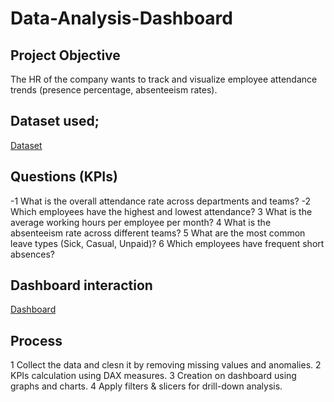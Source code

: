 # Data-Analysis-Dashboard
## Project Objective
 The HR of the company wants to track and visualize employee attendance trends (presence percentage, absenteeism rates).
## Dataset used;
<a href="https://github.com/manyabansal406/Data-Analysis-Dashboard/blob/main/Attendance%20Sheet%202022-2023_Masked%20(1).xlsx">Dataset</a>
## Questions (KPIs)
-1 What is the overall attendance rate across departments and teams?
-2 Which employees have the highest and lowest attendance?
3 What is the average working hours per employee per month?
4 What is the absenteeism rate across different teams?
5 What are the most common leave types (Sick, Casual, Unpaid)?
6 Which employees have frequent short absences?  

## Dashboard interaction
<a href ="https://github.com/manyabansal406/Data-Analysis-Dashboard/blob/main/HR-Analysis%20Dashboard.PNG">Dashboard</a>

## Process
1 Collect the data and clesn it by removing missing values and anomalies.
2 KPIs calculation using DAX measures.
3 Creation on dashboard using graphs and charts.
4 Apply filters & slicers for drill-down analysis.



